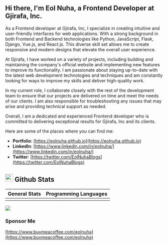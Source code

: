 ## Hi there, I'm Eol Nuha, a Frontend Developer at Gjirafa, Inc.

As a Frontend developer at Gjirafa, Inc, I specialize in creating intuitive and user-friendly interfaces for web applications. With a strong background in both Frontend and Backend technologies like Python, JavaScript, Flask, Django, Vue.js, and React.js. This diverse skill set allows me to create responsive and modern designs that elevate the overall user experience.

At Gjirafa, I have worked on a variety of projects, including building and maintaining the company's official website and implementing new features to improve its functionality. I am passionate about staying up-to-date with the latest web development technologies and techniques and am constantly looking for ways to improve my skills and deliver high-quality work.

In my current role, I collaborate closely with the rest of the development team to ensure that our projects are delivered on time and meet the needs of our clients. I am also responsible for troubleshooting any issues that may arise and providing technical support as needed.

Overall, I am a dedicated and experienced Frontend developer who is committed to delivering exceptional results for Gjirafa, Inc and its clients.

Here are some of the places where you can find me:

- **Portfolio**: [https://eolnuha.github.io](https://eolnuha.github.io)
- **LinkedIn**: [https://www.linkedin.com/in/eolnuha/](https://www.linkedin.com/in/eolnuha/)
- **Twitter**: [https://twitter.com/EolNuhaBlogs](https://twitter.com/EolNuhaBlogs)

## <img src="https://media.giphy.com/media/iY8CRBdQXODJSCERIr/giphy.gif" width="25"> <b>Github Stats</b>

<table width>
<thead>
<tr>
<th align="center">General Stats</th>
<th align="center">Programming Languages</th>
</tr>
</thead>
<tbody><tr>
<td align="center"><img alt="" src="https://github-readme-streak-stats.herokuapp.com?user=eolnuha&amp;theme=github-dark-blue&amp;border=30363d"></td>
<td align="center"><img alt="" src="https://github-readme-stats.vercel.app/api/top-langs/?username=eolnuha&amp;layout=compact&amp;include_all_commits=true&amp;count_private=true&amp;show_icons=true&amp;line_height=20&amp;title_color=1f6fea&amp;icon_color=3B82F6&amp;text_color=D3D3D3&amp;bg_color=0d1117&amp;border_color=30363d"></td>
</tr>
</tbody></table>

<img src="https://user-images.githubusercontent.com/73097560/115834477-dbab4500-a447-11eb-908a-139a6edaec5c.gif">

### Sponsor Me

[https://www.buymeacoffee.com/eolnuha](https://www.buymeacoffee.com/eolnuha)
